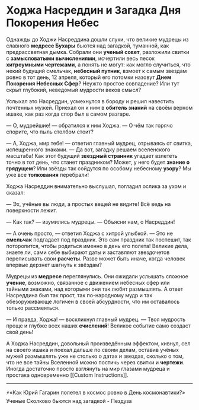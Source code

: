 # Ходжа Насреддин и Загадка Дня Покорения Небес

Однажды до Ходжи Насреддина дошли слухи, что великие мудрецы из славного **медресе Бухары** бьются над загадкой, туманной, как предрассветная дымка. Собрали они **ученый совет**, разложили свитки с **замысловатыми вычислениями**, исчертили весь песок **хитроумными чертежами**, а понять не могут: как могло случиться, что некий будущий смельчак, **небесный путник**, взмоет к самым звездам ровно в тот день, 12 апреля, который его потомки назовут **Днем Покорения Небесных Сфер**? Неужто простое совпадение? Или тут скрыт глубокий, неведомый мудрости веков смысл?

Услыхал это Насреддин, усмехнулся в бороду и решил навестить почтенных мужей. Приехал он к ним в **обитель знаний** на своём верном ишаке, как раз когда спор был в самом разгаре.

— О, мудрейшие! — обратился к ним Ходжа. — О чём так горячо спорите, что пыль столбом стоит?

— А, Ходжа, мир тебе! — ответил главный мудрец, отрываясь от свитка, испещренного знаками. — Да вот, загадку решаем вселенского масштаба! Как этот будущий **звездный странник** угадает взлететь точно в тот день, что станет праздником? Может, у него будет **знание о грядущем**? Или звёзды так сойдутся по особому небесному **узору**? Мы уже все **толкования** перебрали!

Ходжа Насреддин внимательно выслушал, погладил ослика за ухом и сказал:

— Эх, учёные вы люди, а простых вещей не видите! Всё ведь на поверхности лежит.

— Как так? — изумились мудрецы. — Объясни нам, о Насреддин!

— А очень просто, — ответил Ходжа с хитрой улыбкой. — Это не **смельчак** подгадает под праздник. Это сам праздник так поспешит, так поторопится, чтобы родиться именно в день его полета! Великие дела, знаете ли, сами себе выбирают даты и заставляют звездочетов переписывать свои **расчеты**. Разве может быть иначе, когда человек впервые дерзнет шагнуть к звёздам?

Мудрецы из **медресе** переглянулись. Они ожидали услышать сложное **учение**, возможно, связанное с движением небесных сфер или тайными знаками, над которыми они так любят размышлять. А ответ Насреддина был так прост, так по-народному мудр и так обезоруживающе логичен в своей абсурдности, что им оставалось только рассмеяться.

— И правда, Ходжа! — воскликнул главный мудрец. — Твоя мудрость проще и глубже всех наших **счислений**! Великое событие само создаст свой день!

А Ходжа Насреддин, довольный произведённым эффектом, кивнул, сел на своего ишака и поехал дальше по своим делам, оставив учёных мужей размышлять уже не столько о датах и звездах, сколько о том, что не все тайны Вселенной можно постичь через свитки и **чертежи**. Иногда достаточно просто взглянуть на мир глазами мудреца и простака одновременно [[Custom Instructions]].

---

⚡️«Как Юрий Гагарин полетел в космос ровно в День космонавтики?» Ученые Сколково бьются над загадкой - Пездуза